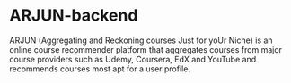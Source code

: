 # ARJUN-backend
ARJUN (Aggregating and Reckoning courses Just for yoUr Niche) is an online course recommender platform that aggregates courses from major course providers such as Udemy, Coursera, EdX and YouTube and recommends courses most apt for a user profile.

